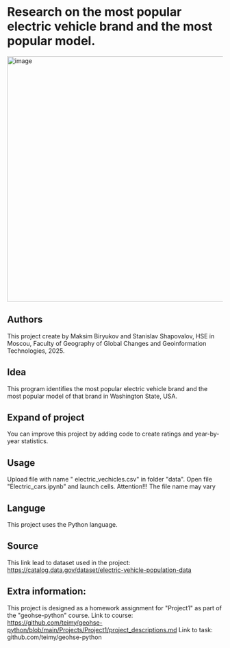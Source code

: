 # Research on the most popular electric vehicle brand and the most popular model.
<img width="860" height="573" alt="image" src="https://github.com/user-attachments/assets/84bc5d35-69bc-4f0e-929a-f6f5e3e85653" />

## Authors
This project create by Maksim Biryukov and Stanislav Shapovalov, HSE in Moscou, Faculty of Geography of Global Changes and Geoinformation Technologies, 2025. 
## Idea
This program identifies the most popular electric vehicle brand and the most popular model of that brand in Washington State, USA.
## Expand of project
You can improve this project by adding code to create ratings and year-by-year statistics.
## Usage
Upload file with name " electric_vechicles.csv" in folder "data". Open file "Electric_cars.ipynb" and launch cells. Attention!!! The file name may vary
## Languge 
This project uses the Python language.
## Source
This link lead to dataset used in the project: 
https://catalog.data.gov/dataset/electric-vehicle-population-data
## Extra information:
This project is designed as a homework assignment for "Project1" as part of the "geohse-python" course. 
Link to course: https://github.com/teimy/geohse-python/blob/main/Projects/Project1/project_descriptions.md
Link to task: github.com/teimy/geohse-python
